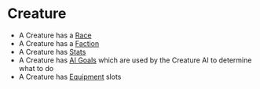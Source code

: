 # Creature

* A Creature has a [Race](race.md)
* A Creature has a [Faction](faction.md)
* A Creature has [Stats](stats.md)
* A Creature has [AI Goals](aiGoals.md) which are used by the Creature AI to determine what to do
* A Creature has [Equipment](equipment.md) slots
